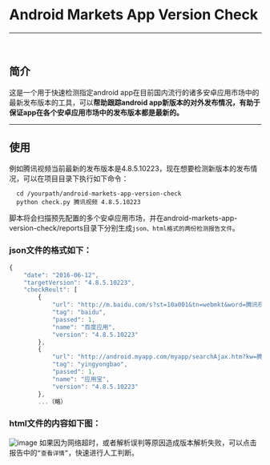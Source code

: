 ﻿# Android Markets App Version Check
***
<br/>

## 简介
这是一个用于快速检测指定android app在目前国内流行的诸多安卓应用市场中的最新发布版本的工具，可以**帮助跟踪android app新版本的对外发布情况，有助于保证app在各个安卓应用市场中的发布版本都是最新的。**
<br/>


***
## 使用
例如腾讯视频当前最新的发布版本是4.8.5.10223，现在想要检测新版本的发布情况，可以在项目目录下执行如下命令：
```
  cd /yourpath/android-markets-app-version-check
  python check.py 腾讯视频 4.8.5.10223
```
脚本将会扫描预先配置的多个安卓应用市场，并在android-markets-app-version-check/reports目录下分别生成`json、html格式的两份检测报告文件`。

### json文件的格式如下：
```javascript
{
    "date": "2016-06-12", 
    "targetVersion": "4.8.5.10223", 
    "checkReult": [
        {
            "url": "http://m.baidu.com/s?st=10a001&tn=webmkt&word=腾讯视频", 
            "tag": "baidu", 
            "passed": 1, 
            "name": "百度应用", 
            "version": "4.8.5.10223"
        }, 
        {
            "url": "http://android.myapp.com/myapp/searchAjax.htm?kw=腾讯视频", 
            "tag": "yingyongbao", 
            "passed": 1, 
            "name": "应用宝", 
            "version": "4.8.5.10223"
        },
        ...（略）
```

### html文件的内容如下图：
 ![image](https://github.com/woojean/android-markets-app-version-check/raw/master/imgs/report.png)
如果因为网络超时，或者解析误判等原因造成版本解析失败，可以点击报告中的`“查看详情”`，快速进行人工判断。

